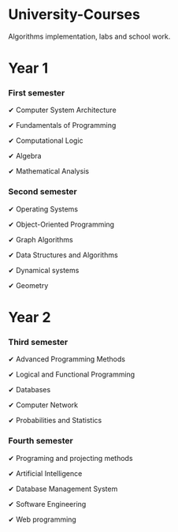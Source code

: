 # University-Courses
Algorithms implementation, labs and school work.

<h1> Year 1 </h1>

<h3> First semester </h3>

<p>✔ Computer System Architecture</p>
<p>✔ Fundamentals of Programming</p>
<p>✔ Computational Logic</p>
<p>✔ Algebra</p>
<p>✔ Mathematical Analysis</p>

<h3> Second semester  </h3>

<p>✔ Operating Systems</p>
<p>✔ Object-Oriented Programming</p>
<p>✔ Graph Algorithms</p>
<p>✔ Data Structures and Algorithms</p>
<p>✔ Dynamical systems </p>
<p>✔ Geometry</p>

<h1> Year 2 </h1>

<h3> Third semester  </h3>

<p>✔ Advanced Programming Methods</p>
<p>✔ Logical and Functional Programming</p>
<p>✔ Databases</p>
<p>✔ Computer Network</p>
<p>✔ Probabilities and Statistics</p>

<h3> Fourth semester </h3>

<p>✔ Programing and projecting methods</p>
<p>✔ Artificial Intelligence</p>
<p>✔ Database Management System</p>
<p>✔ Software Engineering</p>
<p>✔ Web programming</p>
